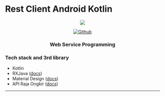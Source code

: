 # Rest Client Android Kotlin

<p align="center">
  <img src="https://encrypted-tbn0.gstatic.com/images?q=tbn%3AANd9GcRIN3ugV8qUKM72eTgMZspMBX3nZJ9O9QhMsg&usqp=CAU"/>
</p>

<p align="center">
<!--   <a href="https://www.linkedin.com/in/imam-mufiid-2870141b2/"><img alt="LinkedIn"></a> -->
  <a href="https://github.com/imufiid"><img alt="Github" src="https://img.shields.io/github/followers/imufiid?label=follow&style=social"></a>
  <h3 align="center">Web Service Programming</h3>
</p>


### Tech stack and 3rd library
- Kotlin
- RXJava ([docs](https://github.com/ReactiveX/RxJava#:~:text=RxJava%20is%20a%20Java%20VM,programs%20by%20using%20observable%20sequences.))
- Material Design ([docs](https://material.io/design))
- API Raja Ongkir ([docs](https://rajaongkir.com/))
---